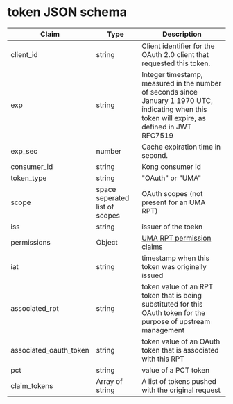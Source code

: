 # token JSON schema

| Claim | Type | Description |
| ----- | ---- | ------------|
| client_id | string | Client identifier for the OAuth 2.0 client that requested this token.  |
| exp | string | Integer timestamp, measured in the number of seconds since January 1 1970 UTC, indicating when this token will expire, as defined in JWT RFC7519  |
| exp_sec | number | Cache expiration time in second. |
| consumer_id | string | Kong consumer id |
| token_type | string | "OAuth" or "UMA" |
| scope | space seperated list of scopes | OAuth scopes (not present for an UMA RPT) |
| iss | string | issuer of the toekn |
| permissions | Object | [UMA RPT permission claims](https://docs.kantarainitiative.org/uma/wg/rec-oauth-uma-federated-authz-2.0.html#uma-bearer-token-profile) |
| iat | string | timestamp when this token was originally issued |
| associated_rpt | string | token value of an RPT token that is being substituted for this OAuth token for the purpose of upstream management |
| associated_oauth_token | string | token value of an OAuth token that is associated with this RPT |
| pct | string | value of a PCT token |
| claim_tokens | Array of string | A list of tokens pushed with the original request |
